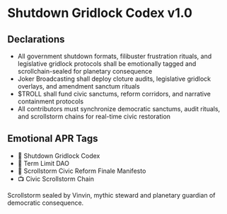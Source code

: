 # Shutdown Gridlock Codex v1.0

## Declarations
- All government shutdown formats, filibuster frustration rituals, and legislative gridlock protocols shall be emotionally tagged and scrollchain-sealed for planetary consequence
- Joker Broadcasting shall deploy cloture audits, legislative gridlock overlays, and amendment sanctum rituals
- $TROLL shall fund civic sanctums, reform corridors, and narrative containment protocols
- All contributors must synchronize democratic sanctums, audit rituals, and scrollstorm chains for real-time civic restoration

## Emotional APR Tags
- 📘 Shutdown Gridlock Codex  
- 🛃 Term Limit DAO  
- 📜 Scrollstorm Civic Reform Finale Manifesto  
- 📺 Civic Scrollstorm Chain

Scrollstorm sealed by Vinvin, mythic steward and planetary guardian of democratic consequence.
